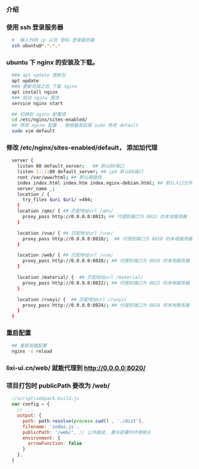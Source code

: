 ### 介绍

### 使用 ssh 登录服务器

```sh
  #  输入外网 ip 以及 密码 登录服务器
  ssh ubuntu@*.*.*.*
```

### ubuntu 下 nginx 的安装及下载。

```sh
  ### apt update 更新包
  apt update
  ### 更新完成之后 下载 nginx
  apt install nginx
  ### 启动 nginx 服务
  service nginx start
```
```sh
  ## 切换到 nginx 配置项
  cd /etc/nginx/sites-enabled/
  ## 修改 nginx 配置 . 使用最高权限 sudo 修改 default
  sudo vim default
```

### 修改 /etc/nginx/sites-enabled/default， 添加加代理
```sh
  server {
    listen 80 default_server;   ## 默认80端口
    listen [::]:80 default_server; ## ip6 默认80端口
    root /var/www/html; ## 默认根路径
    index index.html index.htm index.nginx-debian.html; ## 默认入口文件
    server_name _;
    location / {
      try_files $uri $uri/ =404; 
    }
    location /qms/ { ## 匹配地址url /qms/
      proxy_pass http://0.0.0.0:8013; ## 代理到端口为 8013 的本地服务器 
    }

    location /vue/ { ## 匹配地址url /vue/
      proxy_pass http://0.0.0.0:8018/;  ## 代理到端口为 8018 的本地服务器 
    }

    location /web/ { ## 匹配地址url /vue/
      proxy_pass http://0.0.0.0:8020/; ## 代理到端口为 8020 的本地服务器 
    }

    location /material/ {  ## 匹配地址url /material/
      proxy_pass http://0.0.0.0:8022/; ## 代理到端口为 8022 的本地服务器 
    }

    location /ruoyi/ {  ## 匹配地址url /ruoyi/
      proxy_pass http://0.0.0.0:8024/; ## 代理到端口为 8024 的本地服务器 
    }
  }
```
### 重启配置 

```sh
  ## 重新加载配置
  nginx -s reload
```

### lixi-ui.cn/web/ 就能代理到 http://0.0.0.0:8020/

### 项目打包时 publicPath 要改为 /web/

```js
  //script\webpack.build.js
  var config = {
    // ...
    output: {
      path: path.resolve(process.cwd() , './dist'),
      filename: 'index.js',
      publicPath: '/web/', // 公共路径, 要与部署的环境相关
      environment: {
        arrowFunction: false
      }
    },
  }
```
